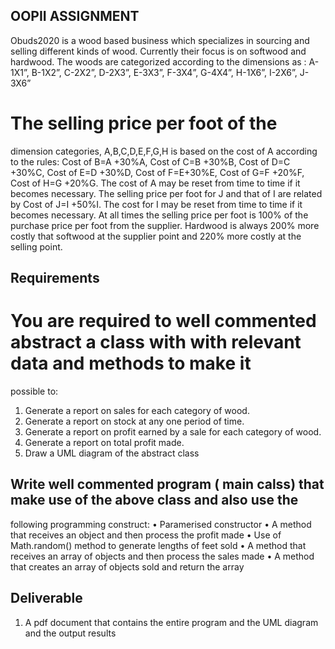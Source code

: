 ## OOPII ASSIGNMENT
Obuds2020 is a wood based business which specializes in sourcing and selling different kinds of wood.
Currently their focus is on softwood and hardwood.
The woods are categorized according to the dimensions as :
 A-1X1”,
 B-1X2”,
C-2X2”,
D-2X3”,
E-3X3”,
F-3X4”,
G-4X4”,
H-1X6”,
I-2X6”,
J-3X6”
# The selling price per foot of the
dimension categories, A,B,C,D,E,F,G,H is based on the cost of A according to the rules:
Cost of B=A +30%A,
Cost of C=B +30%B,
Cost of D=C +30%C,
Cost of E=D +30%D,
Cost of F=E+30%E,
Cost of G=F +20%F, 
Cost of H=G +20%G.
 The cost of A may be reset from time to time if it becomes necessary.
The selling price per foot for J and that of I are related by Cost of J=I +50%I. The cost for I may be
reset from time to time if it becomes necessary.
At all times the selling price per foot is 100% of the purchase price per foot from the supplier.
Hardwood is always 200% more costly that softwood at the supplier point and 220% more costly at the
selling point.
## Requirements
# You are required to well commented abstract a class with with relevant data and methods to make it
possible to:
1. Generate a report on sales for each category of wood.
2. Generate a report on stock at any one period of time.
3. Generate a report on profit earned by a sale for each category of wood.
4. Generate a report on total profit made.
5. Draw a UML diagram of the abstract class
## Write well commented program ( main calss) that make use of the above class and also use the
following programming construct:
• Paramerised constructor
• A method that receives an object and then process the profit made
• Use of Math.random() method to generate lengths of feet sold
• A method that receives an array of objects and then process the sales made
• A method that creates an array of objects sold and return the array
## Deliverable
1. A pdf document that contains the entire program and the UML diagram and the output results
